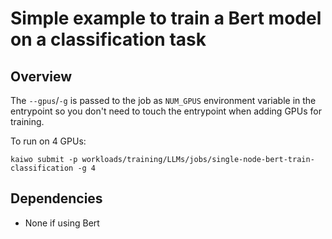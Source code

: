 #  Simple example to train a Bert model on a classification task


## Overview

The `--gpus`/`-g` is passed to the job as `NUM_GPUS` environment variable in the entrypoint so you don't need to touch the entrypoint when adding GPUs for training.

To run on 4 GPUs:

`kaiwo submit -p workloads/training/LLMs/jobs/single-node-bert-train-classification -g 4`

## Dependencies
- None if using Bert